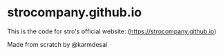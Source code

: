 # strocompany.github.io

This is the code for stro's official website: (https://strocompany.github.io)

Made from scratch by @karmdesai
